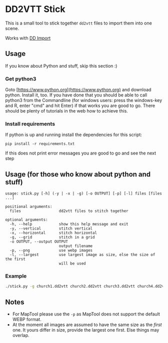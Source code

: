# DD2VTT Stick

This is a small tool to stick together `dd2vtt` files to import them into one scene.

Works with [DD Import](https://github.com/moo-man/FVTT-DD-Import)


## Usage 

If you know about Python and stuff, skip this section :)

### Get python3

Goto [https://www.python.org](https://www.python.org) and download python. Install it, too.
If you have done that you should be able to call python3 from the Commandline (for windows users: press the windows-key and R, enter "cmd" and hit Enter)
if that works you are good to go. There should be plenty of tutorials in the web how to achieve this.

### Install requirements

If python is up and running install the dependencies for this script:

```
pip install -r requirements.txt
```

If this does not print error messages you are good to go and see the next step

## Usage (for those who know about python and stuff)

```
usage: stick.py [-h] (-y | -x | -g) [-o OUTPUT] [-p] [-l] files [files ...]

positional arguments:
  files                 dd2vtt files to stitch together

optional arguments:
  -h, --help            show this help message and exit
  -y, --vertical        stitch vertical
  -x, --horizontal      stitch horizontal
  -g, --grid            stitch in a grid
  -o OUTPUT, --output OUTPUT
                        output filename
  -p, --png             use webp images
  -l, --largest         use largest image as size, else the size of the first
                        will be used
```


### Example

```bash
./stick.py -g church1.dd2vtt church2.dd2vtt church3.dd2vtt church4.dd2vtt
```


## Notes

- For MapTool please use the `-p` as MapTool does not support the default WEBP format.
- At the moment all images are assumed to have the same size as the *first* one. It yours differ in size, provide the largest one first. Else things may overlap.

